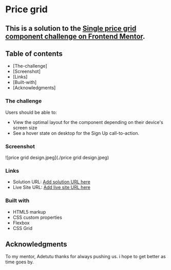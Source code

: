 # Price grid

## This is a solution to the [Single price grid component challenge on Frontend Mentor](https://www.frontendmentor.io/challenges/single-price-grid-component-5ce41129d0ff452fec5abbbc).

## Table of contents
  - [The-challenge]
  - [Screenshot]
  - [Links]
  - [Built-with]
  - [Acknowledgments]

  ### The challenge
  Users should be able to:
- View the optimal layout for the component depending on their device's screen size
- See a hover state on desktop for the Sign Up call-to-action.

### Screenshot

![price grid design.jpeg](./price grid design.jpeg)

### Links

- Solution URL: [Add solution URL here]()
- Live Site URL: [Add live site URL here]()

### Built with

- HTML5 markup
- CSS custom properties
- Flexbox
- CSS Grid

## Acknowledgments

To my mentor, Adetutu thanks for always pushing us. i hope to get better as time goes by.
